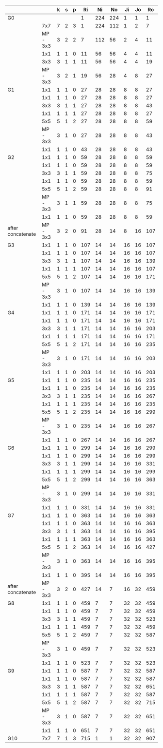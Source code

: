 |                   |          | k    | s    | p    | Ri   | Ni   | No   | Ji   | Jo   | Ro   |
| ----------------- | -------- | ---- | ---- | ---- | ---- | ---- | ---- | ---- | ---- | ---- |
| G0                |          |      |      |      | 1    | 224  | 224  | 1    | 1    | 1    |
|                   | 7x7      | 7    | 2    | 3    | 1    | 224  | 112  | 1    | 2    | 7    |
|                   | MP - 3x3 | 3    | 2    | 2    | 7    | 112  | 56   | 2    | 4    | 11   |
|                   | 1x1      | 1    | 1    | 0    | 11   | 56   | 56   | 4    | 4    | 11   |
|                   | 3x3      | 3    | 1    | 1    | 11   | 56   | 56   | 4    | 4    | 19   |
|                   | MP - 3x3 | 3    | 2    | 1    | 19   | 56   | 28   | 4    | 8    | 27   |
| G1                | 1x1      | 1    | 1    | 0    | 27   | 28   | 28   | 8    | 8    | 27   |
|                   | 1x1      | 1    | 1    | 0    | 27   | 28   | 28   | 8    | 8    | 27   |
|                   | 3x3      | 3    | 1    | 1    | 27   | 28   | 28   | 8    | 8    | 43   |
|                   | 1x1      | 1    | 1    | 1    | 27   | 28   | 28   | 8    | 8    | 27   |
|                   | 5x5      | 5    | 1    | 2    | 27   | 28   | 28   | 8    | 8    | 59   |
|                   | MP - 3x3 | 3    | 1    | 0    | 27   | 28   | 28   | 8    | 8    | 43   |
|                   | 1x1      | 1    | 1    | 0    | 43   | 28   | 28   | 8    | 8    | 43   |
| G2                | 1x1      | 1    | 1    | 0    | 59   | 28   | 28   | 8    | 8    | 59   |
|                   | 1x1      | 1    | 1    | 0    | 59   | 28   | 28   | 8    | 8    | 59   |
|                   | 3x3      | 3    | 1    | 1    | 59   | 28   | 28   | 8    | 8    | 75   |
|                   | 1x1      | 1    | 1    | 0    | 59   | 28   | 28   | 8    | 8    | 59   |
|                   | 5x5      | 5    | 1    | 2    | 59   | 28   | 28   | 8    | 8    | 91   |
|                   | MP - 3x3 | 3    | 1    | 1    | 59   | 28   | 28   | 8    | 8    | 75   |
|                   | 1x1      | 1    | 1    | 0    | 59   | 28   | 28   | 8    | 8    | 59   |
| after concatenate | MP - 3x3 | 3    | 2    | 0    | 91   | 28   | 14   | 8    | 16   | 107  |
| G3                | 1x1      | 1    | 1    | 0    | 107  | 14   | 14   | 16   | 16   | 107  |
|                   | 1x1      | 1    | 1    | 0    | 107  | 14   | 14   | 16   | 16   | 107  |
|                   | 3x3      | 3    | 1    | 1    | 107  | 14   | 14   | 16   | 16   | 139  |
|                   | 1x1      | 1    | 1    | 1    | 107  | 14   | 14   | 16   | 16   | 107  |
|                   | 5x5      | 5    | 1    | 2    | 107  | 14   | 14   | 16   | 16   | 171  |
|                   | MP - 3x3 | 3    | 1    | 0    | 107  | 14   | 14   | 16   | 16   | 139  |
|                   | 1x1      | 1    | 1    | 0    | 139  | 14   | 14   | 16   | 16   | 139  |
| G4                | 1x1      | 1    | 1    | 0    | 171  | 14   | 14   | 16   | 16   | 171  |
|                   | 1x1      | 1    | 1    | 0    | 171  | 14   | 14   | 16   | 16   | 171  |
|                   | 3x3      | 3    | 1    | 1    | 171  | 14   | 14   | 16   | 16   | 203  |
|                   | 1x1      | 1    | 1    | 1    | 171  | 14   | 14   | 16   | 16   | 171  |
|                   | 5x5      | 5    | 1    | 2    | 171  | 14   | 14   | 16   | 16   | 235  |
|                   | MP - 3x3 | 3    | 1    | 0    | 171  | 14   | 14   | 16   | 16   | 203  |
|                   | 1x1      | 1    | 1    | 0    | 203  | 14   | 14   | 16   | 16   | 203  |
| G5                | 1x1      | 1    | 1    | 0    | 235  | 14   | 14   | 16   | 16   | 235  |
|                   | 1x1      | 1    | 1    | 0    | 235  | 14   | 14   | 16   | 16   | 235  |
|                   | 3x3      | 3    | 1    | 1    | 235  | 14   | 14   | 16   | 16   | 267  |
|                   | 1x1      | 1    | 1    | 1    | 235  | 14   | 14   | 16   | 16   | 235  |
|                   | 5x5      | 5    | 1    | 2    | 235  | 14   | 14   | 16   | 16   | 299  |
|                   | MP - 3x3 | 3    | 1    | 0    | 235  | 14   | 14   | 16   | 16   | 267  |
|                   | 1x1      | 1    | 1    | 0    | 267  | 14   | 14   | 16   | 16   | 267  |
| G6                | 1x1      | 1    | 1    | 0    | 299  | 14   | 14   | 16   | 16   | 299  |
|                   | 1x1      | 1    | 1    | 0    | 299  | 14   | 14   | 16   | 16   | 299  |
|                   | 3x3      | 3    | 1    | 1    | 299  | 14   | 14   | 16   | 16   | 331  |
|                   | 1x1      | 1    | 1    | 1    | 299  | 14   | 14   | 16   | 16   | 299  |
|                   | 5x5      | 5    | 1    | 2    | 299  | 14   | 14   | 16   | 16   | 363  |
|                   | MP - 3x3 | 3    | 1    | 0    | 299  | 14   | 14   | 16   | 16   | 331  |
|                   | 1x1      | 1    | 1    | 0    | 331  | 14   | 14   | 16   | 16   | 331  |
| G7                | 1x1      | 1    | 1    | 0    | 363  | 14   | 14   | 16   | 16   | 363  |
|                   | 1x1      | 1    | 1    | 0    | 363  | 14   | 14   | 16   | 16   | 363  |
|                   | 3x3      | 3    | 1    | 1    | 363  | 14   | 14   | 16   | 16   | 395  |
|                   | 1x1      | 1    | 1    | 1    | 363  | 14   | 14   | 16   | 16   | 363  |
|                   | 5x5      | 5    | 1    | 2    | 363  | 14   | 14   | 16   | 16   | 427  |
|                   | MP - 3x3 | 3    | 1    | 0    | 363  | 14   | 14   | 16   | 16   | 395  |
|                   | 1x1      | 1    | 1    | 0    | 395  | 14   | 14   | 16   | 16   | 395  |
| after concatenate | MP - 3x3 | 3    | 2    | 0    | 427  | 14   | 7    | 16   | 32   | 459  |
| G8                | 1x1      | 1    | 1    | 0    | 459  | 7    | 7    | 32   | 32   | 459  |
|                   | 1x1      | 1    | 1    | 0    | 459  | 7    | 7    | 32   | 32   | 459  |
|                   | 3x3      | 3    | 1    | 1    | 459  | 7    | 7    | 32   | 32   | 523  |
|                   | 1x1      | 1    | 1    | 1    | 459  | 7    | 7    | 32   | 32   | 459  |
|                   | 5x5      | 5    | 1    | 2    | 459  | 7    | 7    | 32   | 32   | 587  |
|                   | MP - 3x3 | 3    | 1    | 0    | 459  | 7    | 7    | 32   | 32   | 523  |
|                   | 1x1      | 1    | 1    | 0    | 523  | 7    | 7    | 32   | 32   | 523  |
| G9                | 1x1      | 1    | 1    | 0    | 587  | 7    | 7    | 32   | 32   | 587  |
|                   | 1x1      | 1    | 1    | 0    | 587  | 7    | 7    | 32   | 32   | 587  |
|                   | 3x3      | 3    | 1    | 1    | 587  | 7    | 7    | 32   | 32   | 651  |
|                   | 1x1      | 1    | 1    | 1    | 587  | 7    | 7    | 32   | 32   | 587  |
|                   | 5x5      | 5    | 1    | 2    | 587  | 7    | 7    | 32   | 32   | 715  |
|                   | MP - 3x3 | 3    | 1    | 0    | 587  | 7    | 7    | 32   | 32   | 651  |
|                   | 1x1      | 1    | 1    | 0    | 651  | 7    | 7    | 32   | 32   | 651  |
| G10               | 7x7      | 7    | 1    | 3    | 715  | 1    | 1    | 32   | 32   | 907  |